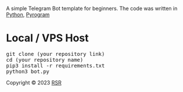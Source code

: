 A simple Telegram Bot template for beginners. The code was written in <a href="https://www.python.org/">Python</a>, <a href="https://github.com/pyrogram/pyrogram">Pyrogram</a>

# Local / VPS Host
<p>
<pre>
git clone (your repository link)
cd (your repository name)
pip3 install -r requirements.txt
python3 bot.py
</pre>
</p>

Copyright ©️ 2023 <a href="https://github.com/RSR-TG-Info">RSR</a>

